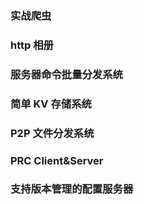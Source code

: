 ### 实战爬虫



  
### http 相册



  
### 服务器命令批量分发系统



  
### 简单 KV 存储系统



  
### P2P 文件分发系统



  
### PRC Client&Server




  
### 支持版本管理的配置服务器